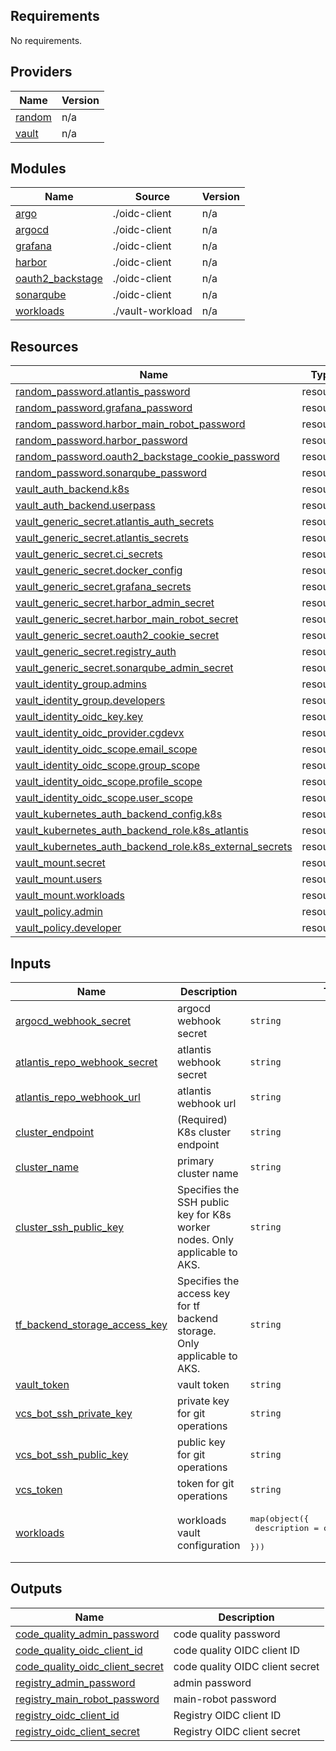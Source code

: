 <!-- BEGIN_TF_DOCS -->
## Requirements

No requirements.

## Providers

| Name | Version |
|------|---------|
| <a name="provider_random"></a> [random](#provider\_random) | n/a |
| <a name="provider_vault"></a> [vault](#provider\_vault) | n/a |

## Modules

| Name | Source | Version |
|------|--------|---------|
| <a name="module_argo"></a> [argo](#module\_argo) | ./oidc-client | n/a |
| <a name="module_argocd"></a> [argocd](#module\_argocd) | ./oidc-client | n/a |
| <a name="module_grafana"></a> [grafana](#module\_grafana) | ./oidc-client | n/a |
| <a name="module_harbor"></a> [harbor](#module\_harbor) | ./oidc-client | n/a |
| <a name="module_oauth2_backstage"></a> [oauth2\_backstage](#module\_oauth2\_backstage) | ./oidc-client | n/a |
| <a name="module_sonarqube"></a> [sonarqube](#module\_sonarqube) | ./oidc-client | n/a |
| <a name="module_workloads"></a> [workloads](#module\_workloads) | ./vault-workload | n/a |

## Resources

| Name | Type |
|------|------|
| [random_password.atlantis_password](https://registry.terraform.io/providers/hashicorp/random/latest/docs/resources/password) | resource |
| [random_password.grafana_password](https://registry.terraform.io/providers/hashicorp/random/latest/docs/resources/password) | resource |
| [random_password.harbor_main_robot_password](https://registry.terraform.io/providers/hashicorp/random/latest/docs/resources/password) | resource |
| [random_password.harbor_password](https://registry.terraform.io/providers/hashicorp/random/latest/docs/resources/password) | resource |
| [random_password.oauth2_backstage_cookie_password](https://registry.terraform.io/providers/hashicorp/random/latest/docs/resources/password) | resource |
| [random_password.sonarqube_password](https://registry.terraform.io/providers/hashicorp/random/latest/docs/resources/password) | resource |
| [vault_auth_backend.k8s](https://registry.terraform.io/providers/hashicorp/vault/latest/docs/resources/auth_backend) | resource |
| [vault_auth_backend.userpass](https://registry.terraform.io/providers/hashicorp/vault/latest/docs/resources/auth_backend) | resource |
| [vault_generic_secret.atlantis_auth_secrets](https://registry.terraform.io/providers/hashicorp/vault/latest/docs/resources/generic_secret) | resource |
| [vault_generic_secret.atlantis_secrets](https://registry.terraform.io/providers/hashicorp/vault/latest/docs/resources/generic_secret) | resource |
| [vault_generic_secret.ci_secrets](https://registry.terraform.io/providers/hashicorp/vault/latest/docs/resources/generic_secret) | resource |
| [vault_generic_secret.docker_config](https://registry.terraform.io/providers/hashicorp/vault/latest/docs/resources/generic_secret) | resource |
| [vault_generic_secret.grafana_secrets](https://registry.terraform.io/providers/hashicorp/vault/latest/docs/resources/generic_secret) | resource |
| [vault_generic_secret.harbor_admin_secret](https://registry.terraform.io/providers/hashicorp/vault/latest/docs/resources/generic_secret) | resource |
| [vault_generic_secret.harbor_main_robot_secret](https://registry.terraform.io/providers/hashicorp/vault/latest/docs/resources/generic_secret) | resource |
| [vault_generic_secret.oauth2_cookie_secret](https://registry.terraform.io/providers/hashicorp/vault/latest/docs/resources/generic_secret) | resource |
| [vault_generic_secret.registry_auth](https://registry.terraform.io/providers/hashicorp/vault/latest/docs/resources/generic_secret) | resource |
| [vault_generic_secret.sonarqube_admin_secret](https://registry.terraform.io/providers/hashicorp/vault/latest/docs/resources/generic_secret) | resource |
| [vault_identity_group.admins](https://registry.terraform.io/providers/hashicorp/vault/latest/docs/resources/identity_group) | resource |
| [vault_identity_group.developers](https://registry.terraform.io/providers/hashicorp/vault/latest/docs/resources/identity_group) | resource |
| [vault_identity_oidc_key.key](https://registry.terraform.io/providers/hashicorp/vault/latest/docs/resources/identity_oidc_key) | resource |
| [vault_identity_oidc_provider.cgdevx](https://registry.terraform.io/providers/hashicorp/vault/latest/docs/resources/identity_oidc_provider) | resource |
| [vault_identity_oidc_scope.email_scope](https://registry.terraform.io/providers/hashicorp/vault/latest/docs/resources/identity_oidc_scope) | resource |
| [vault_identity_oidc_scope.group_scope](https://registry.terraform.io/providers/hashicorp/vault/latest/docs/resources/identity_oidc_scope) | resource |
| [vault_identity_oidc_scope.profile_scope](https://registry.terraform.io/providers/hashicorp/vault/latest/docs/resources/identity_oidc_scope) | resource |
| [vault_identity_oidc_scope.user_scope](https://registry.terraform.io/providers/hashicorp/vault/latest/docs/resources/identity_oidc_scope) | resource |
| [vault_kubernetes_auth_backend_config.k8s](https://registry.terraform.io/providers/hashicorp/vault/latest/docs/resources/kubernetes_auth_backend_config) | resource |
| [vault_kubernetes_auth_backend_role.k8s_atlantis](https://registry.terraform.io/providers/hashicorp/vault/latest/docs/resources/kubernetes_auth_backend_role) | resource |
| [vault_kubernetes_auth_backend_role.k8s_external_secrets](https://registry.terraform.io/providers/hashicorp/vault/latest/docs/resources/kubernetes_auth_backend_role) | resource |
| [vault_mount.secret](https://registry.terraform.io/providers/hashicorp/vault/latest/docs/resources/mount) | resource |
| [vault_mount.users](https://registry.terraform.io/providers/hashicorp/vault/latest/docs/resources/mount) | resource |
| [vault_mount.workloads](https://registry.terraform.io/providers/hashicorp/vault/latest/docs/resources/mount) | resource |
| [vault_policy.admin](https://registry.terraform.io/providers/hashicorp/vault/latest/docs/resources/policy) | resource |
| [vault_policy.developer](https://registry.terraform.io/providers/hashicorp/vault/latest/docs/resources/policy) | resource |

## Inputs

| Name | Description | Type | Default | Required |
|------|-------------|------|---------|:--------:|
| <a name="input_argocd_webhook_secret"></a> [argocd\_webhook\_secret](#input\_argocd\_webhook\_secret) | argocd webhook secret | `string` | `""` | no |
| <a name="input_atlantis_repo_webhook_secret"></a> [atlantis\_repo\_webhook\_secret](#input\_atlantis\_repo\_webhook\_secret) | atlantis webhook secret | `string` | `""` | no |
| <a name="input_atlantis_repo_webhook_url"></a> [atlantis\_repo\_webhook\_url](#input\_atlantis\_repo\_webhook\_url) | atlantis webhook url | `string` | `""` | no |
| <a name="input_cluster_endpoint"></a> [cluster\_endpoint](#input\_cluster\_endpoint) | (Required) K8s cluster endpoint | `string` | n/a | yes |
| <a name="input_cluster_name"></a> [cluster\_name](#input\_cluster\_name) | primary cluster name | `string` | `""` | no |
| <a name="input_cluster_ssh_public_key"></a> [cluster\_ssh\_public\_key](#input\_cluster\_ssh\_public\_key) | Specifies the SSH public key for K8s worker nodes. Only applicable to AKS. | `string` | `null` | no |
| <a name="input_tf_backend_storage_access_key"></a> [tf\_backend\_storage\_access\_key](#input\_tf\_backend\_storage\_access\_key) | Specifies the access key for tf backend storage. Only applicable to AKS. | `string` | `""` | no |
| <a name="input_vault_token"></a> [vault\_token](#input\_vault\_token) | vault token | `string` | `""` | no |
| <a name="input_vcs_bot_ssh_private_key"></a> [vcs\_bot\_ssh\_private\_key](#input\_vcs\_bot\_ssh\_private\_key) | private key for git operations | `string` | `""` | no |
| <a name="input_vcs_bot_ssh_public_key"></a> [vcs\_bot\_ssh\_public\_key](#input\_vcs\_bot\_ssh\_public\_key) | public key for git operations | `string` | `""` | no |
| <a name="input_vcs_token"></a> [vcs\_token](#input\_vcs\_token) | token for git operations | `string` | `""` | no |
| <a name="input_workloads"></a> [workloads](#input\_workloads) | workloads vault configuration | <pre>map(object({<br>    description = optional(string, "")<br>  }))</pre> | `{}` | no |

## Outputs

| Name | Description |
|------|-------------|
| <a name="output_code_quality_admin_password"></a> [code\_quality\_admin\_password](#output\_code\_quality\_admin\_password) | code quality password |
| <a name="output_code_quality_oidc_client_id"></a> [code\_quality\_oidc\_client\_id](#output\_code\_quality\_oidc\_client\_id) | code quality OIDC client ID |
| <a name="output_code_quality_oidc_client_secret"></a> [code\_quality\_oidc\_client\_secret](#output\_code\_quality\_oidc\_client\_secret) | code quality OIDC client secret |
| <a name="output_registry_admin_password"></a> [registry\_admin\_password](#output\_registry\_admin\_password) | admin password |
| <a name="output_registry_main_robot_password"></a> [registry\_main\_robot\_password](#output\_registry\_main\_robot\_password) | main-robot password |
| <a name="output_registry_oidc_client_id"></a> [registry\_oidc\_client\_id](#output\_registry\_oidc\_client\_id) | Registry OIDC client ID |
| <a name="output_registry_oidc_client_secret"></a> [registry\_oidc\_client\_secret](#output\_registry\_oidc\_client\_secret) | Registry OIDC client secret |
<!-- END_TF_DOCS -->